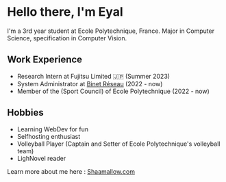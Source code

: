 # Hello there, I'm Eyal

I'm a 3rd year student at Ecole Polytechnique, France.
Major in Computer Science, specification in Computer Vision.

## Work Experience

- Research Intern at Fujitsu Limited :jp: (Summer 2023)
- System Administrator at [Binet Réseau](br.binets.fr) (2022 - now)
- Member of the (Sport Council) of Ecole Polytechnique (2022 - now)

## Hobbies

- Learning WebDev for fun
- Selfhosting enthusiast
- Volleyball Player (Captain and Setter of Ecole Polytechnique's volleyball team)
- LighNovel reader

Learn more about me here : [Shaamallow.com](me.shaamallow.com)
